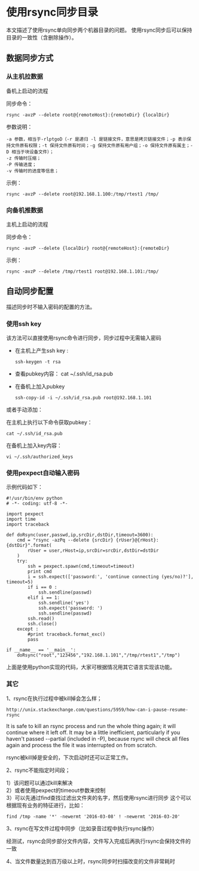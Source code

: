 # 使用rsync同步目录

本文描述了使用rsync单向同步两个机器目录的问题。
使用rsync同步后可以保持目录的一致性（含删除操作）。


## 数据同步方式

### 从主机拉数据

备机上启动的流程

同步命令：

    rsync -avzP --delete root@{remoteHost}:{remoteDir} {localDir}

参数说明：

    -a 参数，相当于-rlptgoD（-r 是递归 -l 是链接文件，意思是拷贝链接文件；-p 表示保持文件原有权限；-t 保持文件原有时间；-g 保持文件原有用户组；-o 保持文件原有属主；-D 相当于块设备文件）；
    -z 传输时压缩；
    -P 传输进度；
    -v 传输时的进度等信息；

示例：

    rsync -avzP --delete root@192.168.1.100:/tmp/rtest1 /tmp/


### 向备机推数据

主机上启动的流程

同步命令：

    rsync -avzP --delete {localDir} root@{remoteHost}:{remoteDir}

示例：

    rsync -avzP --delete /tmp/rtest1 root@192.168.1.101:/tmp/


## 自动同步配置

描述同步时不输入密码的配置的方法。

### 使用ssh key

该方法可以直接使用rsync命令进行同步，同步过程中无需输入密码

- 在主机上产生ssh key :

      ssh-keygen -t rsa

- 查看pubkey内容：
cat ~/.ssh/id_rsa.pub

- 在备机上加入pubkey

      ssh-copy-id -i ~/.ssh/id_rsa.pub root@192.168.1.101

或者手动添加：

在主机上执行以下命令获取pubkey：

    cat ~/.ssh/id_rsa.pub

在备机上加入key内容：

    vi ~/.ssh/authorized_keys

### 使用pexpect自动输入密码

示例代码如下：

    #!/usr/bin/env python
    # -*- coding: utf-8 -*-

    import pexpect
    import time
    import traceback

    def doRsync(user,passwd,ip,srcDir,dstDir,timeout=3600):
        cmd = "rsync -azPq --delete {srcDir} {rUser}@{rHost}:{dstDir}".format(
            rUser = user,rHost=ip,srcDir=srcDir,dstDir=dstDir
        )
        try:
            ssh = pexpect.spawn(cmd,timeout=timeout)
            print cmd
            i = ssh.expect(['password:', 'continue connecting (yes/no)?'], timeout=5)
            if i == 0 :
                ssh.sendline(passwd)
            elif i == 1:
                ssh.sendline('yes')
                ssh.expect('password: ')
                ssh.sendline(passwd)
            ssh.read()
            ssh.close()
        except :
            #print traceback.format_exc()
            pass

    if __name__ == '__main__':
        doRsync("root","123456","192.168.1.101","/tmp/rtest1","/tmp")

        
上面是使用python实现的代码，大家可根据情况用其它语言实现该功能。

### 其它

1、rsync在执行过程中被kill掉会怎么样；

	http://unix.stackexchange.com/questions/5959/how-can-i-pause-resume-rsync

It is safe to kill an rsync process and run the whole thing again; it will continue where it left off. It may be a little inefficient, particularly if you haven't passed --partial (included in -P), because rsync will check all files again and process the file it was interrupted on from scratch.

rsync被kill掉是安全的，下次启动时还可以正常工作。

2、rsync不能指定时间段；

1）该问题可以通过kill来解决    
2）或者使用pexpect的timeout参数来控制  
3）可以先通过find查找过滤出文件夹的名字，然后使用rsync进行同步
这个可以根据现有业务的特征进行，比如：

	find /tmp -name '*' -newermt '2016-03-08' ! -newermt '2016-03-20'

3、rsync在写文件过程中同步（比如录音过程中执行rsync操作）

经测试，rsync会同步部分文件内容，文件写入完成后再执行rsync会保持文件的一致

4、当文件数量达到百万级以上时，rsync同步时扫描改变的文件非常耗时
